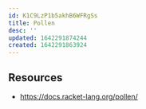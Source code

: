 ```yaml
---
id: K1C9LzP1b5akhB6WFRgSs
title: Pollen
desc: ''
updated: 1642291874244
created: 1642291863924
---
```


## Resources 
  - https://docs.racket-lang.org/pollen/